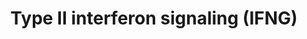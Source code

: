 ---
annotations:
- type: Pathway Ontology
  value: signaling pathway
authors:
- MaintBot
- Mkutmon
- MirellaKalafati
description: Adapted from Raza et al. (2008). This pathway is initiated by IFNG binding
  to its receptor and a subsequent phosphorylation cascade involving a number of the
  JAK and STAT family of proteins. Several transcriptionally active complexes are
  formed (STAT1 homodimer, ISGF3 complex, STAT1:STAT1:IRF9 complex) and the pathway
  culminates with the transcriptional activation of target genes. [1]
last-edited: 2016-07-25
organisms:
- Gallus gallus
redirect_from:
- /index.php/Pathway:WP786
- /instance/WP786
schema-jsonld:
- '@context': https://schema.org/
  '@id': https://wikipathways.github.io/pathways/WP786.html
  '@type': Dataset
  creator:
    '@type': Organization
    name: WikiPathways
  description: Adapted from Raza et al. (2008). This pathway is initiated by IFNG
    binding to its receptor and a subsequent phosphorylation cascade involving a number
    of the JAK and STAT family of proteins. Several transcriptionally active complexes
    are formed (STAT1 homodimer, ISGF3 complex, STAT1:STAT1:IRF9 complex) and the
    pathway culminates with the transcriptional activation of target genes. [1]
  keywords:
  - G1P2
  - IFNGR2
  - IFNA
  - IFIT2
  - IRF9
  - IL1B
  - IRF2
  - OAS1
  - STAT2 [P]
  - IFNB1
  - JAK1
  - STAT2
  - ICAM1
  - GBP1
  - IFNGR1
  - G1P3
  - SOCS1
  - IRF1
  - CYBB
  - PSMB9
  - SPI1
  - CXCL10
  - IRF4
  - JAK2
  - PRKCD
  - IRF8
  - SOCS3
  - HLA-B
  - PTP
  - CIITA
  - HIST2H4
  - RCJMB04_17i9
  - NOS2
  - CXCL9
  - EIF2AK2
  - PTPN11
  - (ISGF3)
  - TAP1
  - IFNG
  license: CC0
  name: Type II interferon signaling (IFNG)
seo: CreativeWork
title: Type II interferon signaling (IFNG)
wpid: WP786
---